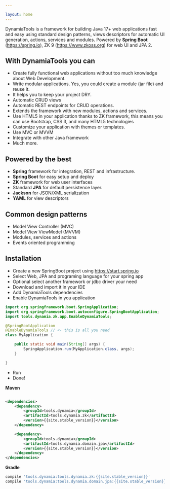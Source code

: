 ```yaml
---

layout: home
---
```


DynamiaTools is a framework for building Java 17+ web applications fast and easy using standard design patterns, views
descriptors for automatic UI generation, actions, services and modules. Powered by **Spring Boot** (https://spring.io), ZK
9 (https://www.zkoss.org) for web UI and JPA 2.

## With DynamiaTools you can

- Create fully functional web applications without too much knowledge about Web Development.
- Write modular applications. Yes, you could create a module (jar file)  and reuse it.
- It helps you to keep your project DRY.
- Automatic CRUD views
- Automatic REST endpoints for CRUD operations.
- Extends the framework with new modules, actions and services.
- Use HTML5 in your application thanks to ZK framework, this means you can use Bootstrap, CSS 3, and many HTML5
  technologies
- Customize your application with themes or templates.
- Use MVC or MVVM
- Integrate with other Java framework
- Much more.

## Powered by the best

- **Spring** framework for integration, REST and infrastructure.
- **Spring Boot** for easy setup and deploy
- **ZK** framework for web user interfaces 
- Standard **JPA** for default persistence layer. 
- **Jackson** for JSON/XML serialization 
- **YAML** for view descriptors

## Common design patterns
- Model View Controller (MVC)
- Model View ViewModel (MVVM)
- Modules, services and actions
- Events oriented programming

## Installation

- Create a new SpringBoot project using https://start.spring.io
- Select Web, JPA and programing language for your spring app
- Optional select another framework or jdbc driver your need
- Download and import it in your IDE
- Add DynamiaTools dependencies
- Enable DynamiaTools in you application

```java
import org.springframework.boot.SpringApplication;
import org.springframework.boot.autoconfigure.SpringBootApplication;
import tools.dynamia.zk.app.EnableDynamiaTools;

@SpringBootApplication
@EnableDynamiaTools // <- this is all you need
class MyApplication {

    public static void main(String[] args) {
        SpringApplication.run(MyApplication.class, args);
    }

}
```

- Run
- Done!

**Maven**

```xml

<dependencies>   
    <dependency>
        <groupId>tools.dynamia</groupId>
        <artifactId>tools.dynamia.zk</artifactId>
        <version>{{site.stable_version}}</version>
    </dependency>

    <dependency>
        <groupId>tools.dynamia</groupId>
        <artifactId>tools.dynamia.domain.jpa</artifactId>
        <version>{{site.stable_version}}</version>
    </dependency>    
</dependencies>
```

**Gradle**

```groovy
compile 'tools.dynamia:tools.dynamia.zk:{{site.stable_version}}'
compile 'tools.dynamia:tools.dynamia.domain.jpa:{{site.stable_version}}'
```

